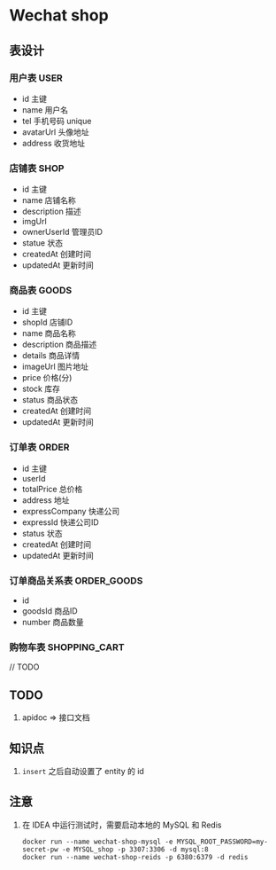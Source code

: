 # Wechat shop

## 表设计

### 用户表 USER

- id 主键
- name 用户名
- tel 手机号码 unique
- avatarUrl 头像地址
- address 收货地址

### 店铺表 SHOP

- id 主键
- name 店铺名称
- description 描述
- imgUrl
- ownerUserId 管理员ID
- statue 状态
- createdAt 创建时间
- updatedAt 更新时间

### 商品表 GOODS

- id 主键
- shopId 店铺ID
- name 商品名称
- description 商品描述
- details 商品详情
- imageUrl 图片地址
- price 价格(分)
- stock 库存
- status 商品状态
- createdAt 创建时间
- updatedAt 更新时间

### 订单表 ORDER

- id 主键
- userId
- totalPrice 总价格
- address 地址
- expressCompany 快递公司
- expressId 快递公司ID
- status 状态
- createdAt 创建时间
- updatedAt 更新时间

### 订单商品关系表 ORDER_GOODS

- id
- goodsId 商品ID
- number 商品数量

### 购物车表 SHOPPING_CART

// TODO

## TODO

1. apidoc => 接口文档

## 知识点

1. ` insert ` 之后自动设置了 entity 的 id

## 注意

1. 在 IDEA 中运行测试时，需要启动本地的 MySQL 和 Redis
   ```
   docker run --name wechat-shop-mysql -e MYSQL_ROOT_PASSWORD=my-secret-pw -e MYSQL_shop -p 3307:3306 -d mysql:8 
   docker run --name wechat-shop-reids -p 6380:6379 -d redis
   ```


